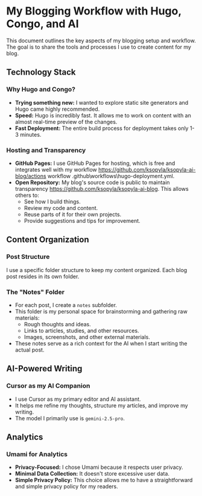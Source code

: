 # My Blogging Workflow with Hugo, Congo, and AI

This document outlines the key aspects of my blogging setup and workflow. The goal is to share the tools and processes I use to create content for my blog.

## Technology Stack

### Why Hugo and Congo?

- **Trying something new:** I wanted to explore static site generators and Hugo came highly recommended.
- **Speed:** Hugo is incredibly fast. It allows me to work on content with an almost real-time preview of the changes.
- **Fast Deployment:** The entire build process for deployment takes only 1-3 minutes.

### Hosting and Transparency

- **GitHub Pages:** I use GitHub Pages for hosting, which is free and integrates well with my workflow https://github.com/ksopyla/ksopyla-ai-blog/actions workflow .github\workflows\hugo-deployment.yml.
- **Open Repository:** My blog's source code is public to maintain transparency https://github.com/ksopyla/ksopyla-ai-blog. This allows others to:
    - See how I build things.
    - Review my code and content.
    - Reuse parts of it for their own projects.
    - Provide suggestions and tips for improvement.

## Content Organization

### Post Structure

I use a specific folder structure to keep my content organized. Each blog post resides in its own folder.

### The "Notes" Folder

- For each post, I create a `notes` subfolder.
- This folder is my personal space for brainstorming and gathering raw materials:
    - Rough thoughts and ideas.
    - Links to articles, studies, and other resources.
    - Images, screenshots, and other external materials.
- These notes serve as a rich context for the AI when I start writing the actual post.

## AI-Powered Writing

### Cursor as my AI Companion

- I use Cursor as my primary editor and AI assistant.
- It helps me refine my thoughts, structure my articles, and improve my writing.
- The model I primarily use is `gemini-2.5-pro`.

## Analytics

### Umami for Analytics

- **Privacy-Focused:** I chose Umami because it respects user privacy.
- **Minimal Data Collection:** It doesn't store excessive user data.
- **Simple Privacy Policy:** This choice allows me to have a straightforward and simple privacy policy for my readers.
